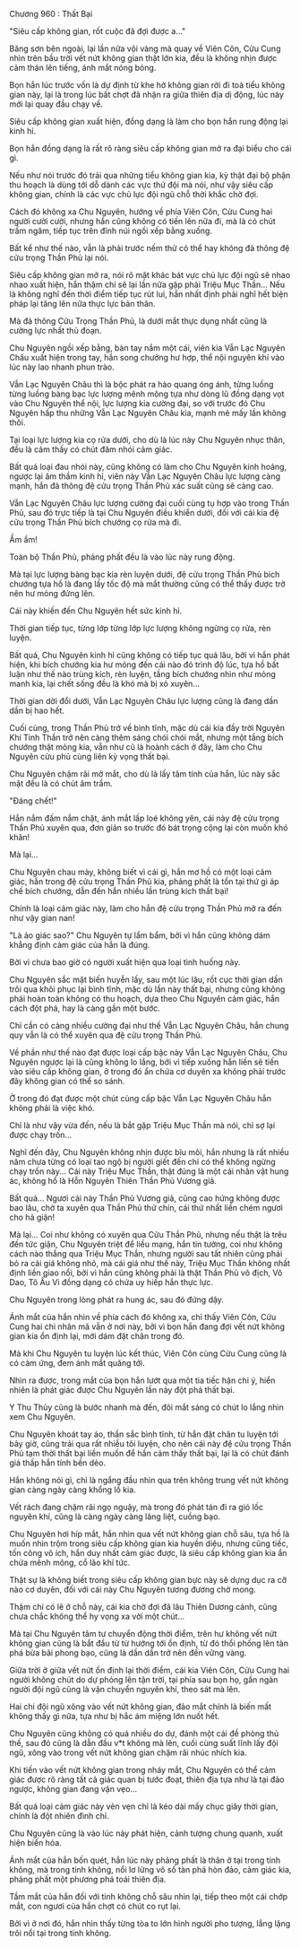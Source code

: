 




Chương 960 : Thất Bại


"Siêu cấp không gian, rốt cuộc đã đợi được a..."

Băng sơn bên ngoài, lại lần nữa vội vàng mà quay về Viên Côn, Cửu Cung nhìn trên bầu trời vết nứt không gian thật lớn kia, đều là không nhịn được cảm thán lên tiếng, ánh mắt nóng bỏng.

Bọn hắn lúc trước vốn là dự định từ khe hở không gian rời đi toà tiểu không gian này, lại là trong lúc bất chợt đã nhận ra giữa thiên địa dị động, lúc này mới lại quay đầu chạy về.

Siêu cấp không gian xuất hiện, đồng dạng là làm cho bọn hắn rung động lại kinh hỉ.

Bọn hắn đồng dạng là rất rõ ràng siêu cấp không gian mở ra đại biểu cho cái gì.

Nếu như nói trước đó trải qua những tiểu không gian kia, kỳ thật đại bộ phận thu hoạch là dùng tới dỗ dành các vực thứ đội mà nói, như vậy siêu cấp không gian, chính là các vực chủ lực đội ngũ chỗ thời khắc chờ đợi.

Cách đó không xa Chu Nguyên, hướng về phía Viên Côn, Cửu Cung hai người cười cười, nhưng hắn cũng không có tiến lên nữa đi, mà là có chút trầm ngâm, tiếp tục trên đỉnh núi ngồi xếp bằng xuống.

Bất kể như thế nào, vẫn là phải trước nếm thử có thể hay không đả thông đệ cửu trọng Thần Phủ lại nói.

Siêu cấp không gian mở ra, nói rõ mặt khác bát vực chủ lực đội ngũ sẽ nhao nhao xuất hiện, hắn thậm chí sẽ lại lần nữa gặp phải Triệu Mục Thần... Nếu là không nghĩ đến thời điểm tiếp tục rút lui, hắn nhất định phải nghĩ hết biện pháp lại tăng lên nữa thực lực bản thân.

Mà đả thông Cửu Trọng Thần Phủ, là dưới mắt thực dụng nhất cũng là cường lực nhất thủ đoạn.

Chu Nguyên ngồi xếp bằng, bàn tay nắm một cái, viên kia Vẫn Lạc Nguyên Châu xuất hiện trong tay, hắn song chưởng hư hợp, thể nội nguyên khí vào lúc này lao nhanh phun trào.

Vẫn Lạc Nguyên Châu thì là bộc phát ra hào quang óng ánh, từng luồng từng luồng bàng bạc lực lượng mênh mông tựa như dòng lũ đồng dạng vọt vào Chu Nguyên thể nội, lực lượng kia cường đại, so với trước đó Chu Nguyên hấp thu những Vẫn Lạc Nguyên Châu kia, mạnh mẽ mấy lần không thôi.

Tại loại lực lượng kia cọ rửa dưới, cho dù là lúc này Chu Nguyên nhục thân, đều là cảm thấy có chút đâm nhói cảm giác.

Bất quá loại đau nhói này, cũng không có làm cho Chu Nguyên kinh hoảng, ngược lại âm thầm kinh hỉ, viên này Vẫn Lạc Nguyên Châu lực lượng càng mạnh, hắn đả thông đệ cửu trọng Thần Phủ xác suất cũng sẽ càng cao.

Vẫn Lạc Nguyên Châu lực lượng cường đại cuối cùng tụ hợp vào trong Thần Phủ, sau đó trực tiếp là tại Chu Nguyên điều khiển dưới, đối với cái kia đệ cửu trọng Thần Phủ bích chướng cọ rửa mà đi.

Ầm ầm!

Toàn bộ Thần Phủ, phảng phất đều là vào lúc này rung động.

Mà tại lực lượng bàng bạc kia rèn luyện dưới, đệ cửu trọng Thần Phủ bích chướng tựa hồ là đang lấy tốc độ mà mắt thường cũng có thể thấy được trở nên hư mỏng đứng lên.

Cái này khiến đến Chu Nguyên hết sức kinh hỉ.

Thời gian tiếp tục, từng lớp từng lớp lực lượng không ngừng cọ rửa, rèn luyện.

Bất quá, Chu Nguyên kinh hỉ cũng không có tiếp tục quá lâu, bởi vì hắn phát hiện, khi bích chướng kia hư mỏng đến cái nào đó trình độ lúc, tựa hồ bất luận như thế nào trùng kích, rèn luyện, tầng bích chướng nhìn như mỏng manh kia, lại chết sống đều là khó mà bị xỏ xuyên...

Thời gian dời đổi dưới, Vẫn Lạc Nguyên Châu lực lượng cũng là đang dần dần bị hao hết.

Cuối cùng, trong Thần Phủ trở về bình tĩnh, mặc dù cái kia đầy trời Nguyên Khí Tinh Thần trở nên càng thêm sáng chói chói mắt, nhưng một tầng bích chướng thật mỏng kia, vẫn như cũ là hoành cách ở đây, làm cho Chu Nguyên cửu phủ cùng liên kỳ vọng thất bại.

Chu Nguyên chậm rãi mở mắt, cho dù là lấy tâm tính của hắn, lúc này sắc mặt đều là có chút âm trầm.

"Đáng chết!"

Hắn nắm đấm nắm chặt, ánh mắt lấp loé không yên, cái này đệ cửu trọng Thần Phủ xuyên qua, đơn giản so trước đó bát trọng cộng lại còn muốn khó khăn!

Mà lại...

Chu Nguyên chau mày, không biết vì cái gì, hắn mơ hồ có một loại cảm giác, hắn trong đệ cửu trọng Thần Phủ kia, phảng phất là tồn tại thứ gì áp chế bích chướng, dẫn đến hắn nhiều lần trùng kích thất bại!

Chính là loại cảm giác này, làm cho hắn đệ cửu trọng Thần Phủ mở ra đến như vậy gian nan!

"Là ảo giác sao?" Chu Nguyên tự lẩm bẩm, bởi vì hắn cũng không dám khẳng định cảm giác của hắn là đúng.

Bởi vì chưa bao giờ có người xuất hiện qua loại tình huống này.

Chu Nguyên sắc mặt biến huyễn lấy, sau một lúc lâu, rốt cục thời gian dần trôi qua khôi phục lại bình tĩnh, mặc dù lần này thất bại, nhưng cũng không phải hoàn toàn không có thu hoạch, dựa theo Chu Nguyên cảm giác, hắn cách đột phá, hay là càng gần một bước.

Chỉ cần có càng nhiều cường đại như thế Vẫn Lạc Nguyên Châu, hắn chung quy vẫn là có thể xuyên qua đệ cửu trọng Thần Phủ.

Về phần như thế nào đạt được loại cấp bậc này Vẫn Lạc Nguyên Châu, Chu Nguyên ngược lại là cũng không lo lắng, bởi vì tiếp xuống hắn liền sẽ tiến vào siêu cấp không gian, ở trong đó ẩn chứa cơ duyên xa không phải trước đây không gian có thể so sánh.

Ở trong đó đạt được một chút cùng cấp bậc Vẫn Lạc Nguyên Châu hẳn không phải là việc khó.

Chỉ là như vậy vừa đến, nếu là bắt gặp Triệu Mục Thần mà nói, chỉ sợ lại được chạy trốn...

Nghĩ đến đây, Chu Nguyên không nhịn được bĩu môi, hắn nhưng là rất nhiều năm chưa từng có loại tao ngộ bị người giết đến chỉ có thể không ngừng chạy trốn này... Cái này Triệu Mục Thần, thật đúng là một cái nhân vật hung ác, không hổ là Hỗn Nguyên Thiên Thần Phủ Vương giả.

Bất quá... Ngươi cái này Thần Phủ Vương giả, cũng cao hứng không được bao lâu, chờ ta xuyên qua Thần Phủ thứ chín, cái thứ nhất liền chém ngươi cho hả giận!

Mà lại... Coi như không có xuyên qua Cửu Thần Phủ, nhưng nếu thật là trêu đến tức giận, Chu Nguyên triệt để liều mạng, hắn tin tưởng, coi như không cách nào thắng qua Triệu Mục Thần, nhưng người sau tất nhiên cũng phải bỏ ra cái giá không nhỏ, mà cái giá như thế này, Triệu Mục Thần không nhất định liền giao nổi, bởi vì hắn cũng không phải là thật Thần Phủ vô địch, Võ Dao, Tô Ấu Vi đồng dạng có chứa uy hiếp hắn thực lực.

Chu Nguyên trong lòng phát ra hung ác, sau đó đứng dậy.

Ánh mắt của hắn nhìn về phía cách đó không xa, chỉ thấy Viên Côn, Cửu Cung hai chi nhân mã vẫn ở nơi này, bởi vì bọn hắn đang đợi vết nứt không gian kia ổn định lại, mới dám đặt chân trong đó.

Mà khi Chu Nguyên tu luyện lúc kết thúc, Viên Côn cùng Cửu Cung cũng là có cảm ứng, đem ánh mắt quăng tới.

Nhìn ra được, trong mắt của bọn hắn lướt qua một tia tiếc hận chi ý, hiển nhiên là phát giác được Chu Nguyên lần này đột phá thất bại.

Y Thu Thủy cũng là bước nhanh mà đến, đôi mắt sáng có chút lo lắng nhìn xem Chu Nguyên.

Chu Nguyên khoát tay áo, thần sắc bình tĩnh, từ hắn đặt chân tu luyện tới bây giờ, cũng trải qua rất nhiều tôi luyện, cho nên cái này đệ cửu trọng Thần Phủ tạm thời thất bại liền muốn để hắn cảm thấy thất bại, lại là có chút đánh giá thấp hắn tính bền dẻo.

Hắn không nói gì, chỉ là ngẩng đầu nhìn qua trên không trung vết nứt không gian càng ngày càng khổng lồ kia.

Vết rách đang chậm rãi ngọ nguậy, mà trong đó phát tán đi ra gió lốc nguyên khí, cũng là càng ngày càng lăng liệt, cuồng bạo.

Chu Nguyên hơi híp mắt, hắn nhìn qua vết nứt không gian chỗ sâu, tựa hồ là muốn nhìn trộm trong siêu cấp không gian kia huyền diệu, nhưng cũng tiếc, tốn công vô ích, hắn duy nhất cảm giác được, là siêu cấp không gian kia ẩn chứa mênh mông, cổ lão khí tức.

Thật sự là không biết trong siêu cấp không gian bực này sẽ dựng dục ra cỡ nào cơ duyên, đối với cái này Chu Nguyên tương đương chờ mong.

Thậm chí có lẽ ở chỗ này, cái kia chờ đợi đã lâu Thiên Dương cảnh, cũng chưa chắc không thể hy vọng xa vời một chút...

Mà tại Chu Nguyên tâm tư chuyển động thời điểm, trên hư không vết nứt không gian cũng là bắt đầu từ từ hướng tới ổn định, từ đó thổi phồng lên tàn phá bừa bãi phong bạo, cũng là dần dần trở nên đến vững vàng.

Giữa trời ở giữa vết nứt ổn định lại thời điểm, cái kia Viên Côn, Cửu Cung hai người không chút do dự phóng lên tận trời, tại phía sau bọn họ, gần ngàn người đội ngũ cũng là vận chuyển nguyên khí, theo sát mà lên.

Hai chi đội ngũ xông vào vết nứt không gian, đảo mắt chính là biến mất không thấy gì nữa, tựa như bị hắc ám miệng lớn nuốt hết.

Chu Nguyên cũng không có quá nhiều do dự, đánh một cái đề phòng thủ thế, sau đó cũng là dẫn đầu v*t không mà lên, cuối cùng suất lĩnh lấy đội ngũ, xông vào trong vết nứt không gian chậm rãi nhúc nhích kia.

Khi tiến vào vết nứt không gian trong nháy mắt, Chu Nguyên có thể cảm giác được rõ ràng tất cả giác quan bị tước đoạt, thiên địa tựa như là tại đảo ngược, không gian đang vặn vẹo...

Bất quá loại cảm giác này vẻn vẹn chỉ là kéo dài mấy chục giây thời gian, chính là đột nhiên đình chỉ.

Chu Nguyên cũng là vào lúc này phát hiện, cảnh tượng chung quanh, xuất hiện biến hóa.

Ánh mắt của hắn bốn quét, hắn lúc này phảng phất là thân ở tại trong tinh không, mà trong tinh không, nổi lơ lửng vô số tàn phá hòn đảo, cảm giác kia, phảng phất một phương phá toái thiên địa.

Tầm mắt của hắn đối với tinh không chỗ sâu nhìn lại, tiếp theo một cái chớp mắt, con ngươi của hắn chợt có chút co rụt lại.

Bởi vì ở nơi đó, hắn nhìn thấy từng tòa to lớn hình người pho tượng, lẳng lặng trôi nổi tại trong tinh không.




